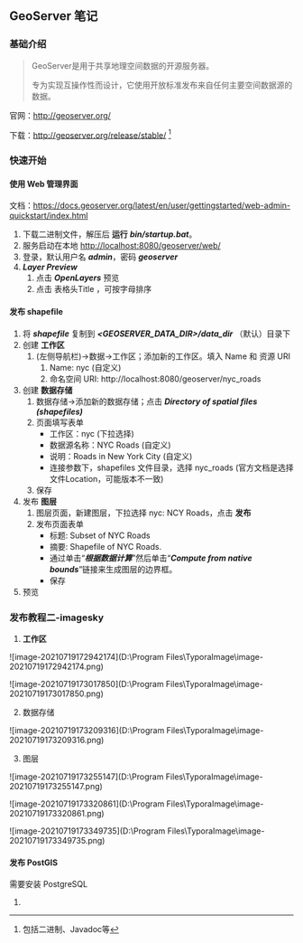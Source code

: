 ## GeoServer 笔记

### 基础介绍

> GeoServer是用于共享地理空间数据的开源服务器。
>
> 专为实现互操作性而设计，它使用开放标准发布来自任何主要空间数据源的数据。

官网：<http://geoserver.org/>

下载：<http://geoserver.org/release/stable/> [^下载说明]

[^下载说明]:包括二进制、Javadoc等

### 快速开始

#### 使用 Web 管理界面

文档：<https://docs.geoserver.org/latest/en/user/gettingstarted/web-admin-quickstart/index.html>

1. 下载二进制文件，解压后 **运行** ***bin/startup.bat***。
2. 服务启动在本地 <http://localhost:8080/geoserver/web/>
3. 登录，默认用户名 ***admin***，密码 ***geoserver***
4. ***Layer Preview***
   1. 点击 ***OpenLayers*** 预览
   2. 点击 表格头Title ，可按字母排序

#### 发布 shapefile

1. 将 ***shapefile*** 复制到 ***<GEOSERVER_DATA_DIR>/data_dir*** （默认）目录下
2. 创建 **工作区**
   1. (左侧导航栏)->数据->工作区；添加新的工作区。填入 Name 和 资源 URI
      1. Name: nyc (自定义)
      2. 命名空间 URI: http://localhost:8080/geoserver/nyc_roads
3. 创建 **数据存储**
   1. 数据存储->添加新的数据存储；点击 ***Directory of spatial files (shapefiles)***
   2. 页面填写表单
      - 工作区：nyc (下拉选择)
      - 数据源名称：NYC Roads (自定义)
      - 说明：Roads in New York City (自定义)
      - 连接参数下，shapefiles 文件目录，选择 nyc_roads (官方文档是选择文件Location，可能版本不一致)
   3. 保存
4. 发布 **图层**
   1. 图层页面，新建图层，下拉选择 nyc: NCY Roads，点击 **发布**
   2. 发布页面表单
      - 标题: Subset of NYC Roads
      - 摘要: Shapefile of NYC Roads.
      - 通过单击“***根据数据计算***”然后单击“***Compute from native bounds***”链接来生成图层的边界框。
      - 保存
5. 预览

### 发布教程二-imagesky

1. **工作区**

![image-20210719172942174](D:\Program Files\TyporaImage\image-20210719172942174.png)

![image-20210719173017850](D:\Program Files\TyporaImage\image-20210719173017850.png)

2. 数据存储

![image-20210719173209316](D:\Program Files\TyporaImage\image-20210719173209316.png)

3. 图层

![image-20210719173255147](D:\Program Files\TyporaImage\image-20210719173255147.png)

![image-20210719173320861](D:\Program Files\TyporaImage\image-20210719173320861.png)

![image-20210719173349735](D:\Program Files\TyporaImage\image-20210719173349735.png)

#### 发布 PostGIS

需要安装 PostgreSQL

1. 



